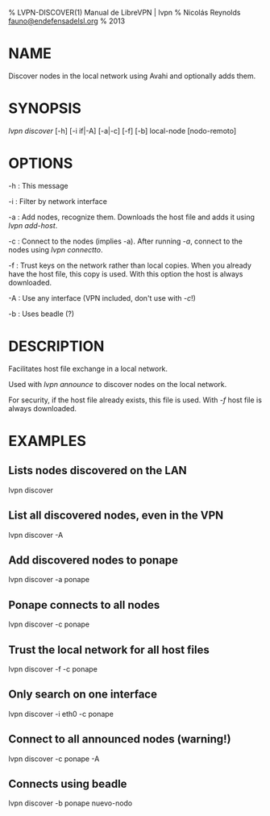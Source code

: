 % LVPN-DISCOVER(1) Manual de LibreVPN | lvpn
% Nicolás Reynolds <fauno@endefensadelsl.org>
% 2013

# NAME

Discover nodes in the local network using Avahi and optionally adds
them.


# SYNOPSIS

_lvpn discover_ [-h] [-i if|-A] [-a|-c] [-f] [-b] local-node [nodo-remoto]


# OPTIONS

-h
:    This message

-i
:    Filter by network interface

-a
:    Add nodes, recognize them.  Downloads the host file and adds it
     using _lvpn add-host_.

-c
:    Connect to the nodes (implies -a).  After running _-a_, connect to
     the nodes using _lvpn connectto_.

-f
:    Trust keys on the network rather than local copies.  When you
     already have the host file, this copy is used.  With this option
     the host is always downloaded.

-A
:    Use any interface (VPN included, don't use with _-c_!)

-b
:    Uses beadle (?)


# DESCRIPTION

Facilitates host file exchange in a local network.

Used with _lvpn announce_ to discover nodes on the local network.

For security, if the host file already exists, this file is used.
With _-f_ host file is always downloaded.


# EXAMPLES

## Lists nodes discovered on the LAN

lvpn discover

## List all discovered nodes, even in the VPN

  lvpn discover -A

## Add discovered nodes to ponape

  lvpn discover -a ponape

## Ponape connects to all nodes

  lvpn discover -c ponape

## Trust the local network for all host files

  lvpn discover -f -c ponape

## Only search on one interface

  lvpn discover -i eth0 -c ponape

## Connect to all announced nodes (warning!)

  lvpn discover -c ponape -A

## Connects using beadle

  lvpn discover -b ponape nuevo-nodo
